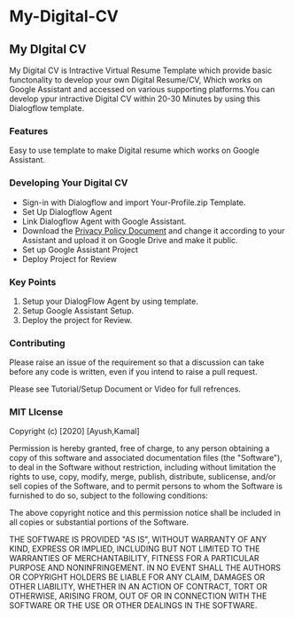 # My-Digital-CV
## My DIgital CV
My Digital CV is Intractive Virtual Resume Template which provide basic functonality to develop your own Digital Resume/CV, Which works on Google Assistant and accessed on various supporting platforms.You can develop ypur intractive Digital CV within 20-30 Minutes by using this Dialogflow template. 
### Features 
Easy to use template to make Digital resume which works on Google Assistant.


### Developing Your Digital CV
- Sign-in  with Dialogflow and import Your-Profile.zip Template.
- Set Up  Dialogflow Agent
- Link Dialogflow Agent with Google Assistant.
- Download the [Privacy Policy Document](https://github.com/sharmaaayu981/My-Digital-CV/tree/master/Privacy%20Policy) and change it according to your Assistant and upload it on Google Drive and make it public.
- Set up Google Assistant Project
- Deploy Project for Review

### Key Points
1. Setup your DialogFlow Agent by using template.
2. Setup Google Assistant Setup.
3. Deploy the project for Review.

### Contributing
Please raise an issue of the requirement so that a discussion can take before any code is written, even if you intend to raise a pull request.

Please see Tutorial/Setup Document or Video  for full refrences.

### MIT LIcense
Copyright (c) [2020] [Ayush,Kamal]

Permission is hereby granted, free of charge, to any person obtaining a copy of this software and associated documentation files (the "Software"), to deal in the Software without restriction, including without limitation the rights to use, copy, modify, merge, publish, distribute, sublicense, and/or sell copies of the Software, and to permit persons to whom the Software is furnished to do so, subject to the following conditions:

The above copyright notice and this permission notice shall be included in all copies or substantial portions of the Software.

THE SOFTWARE IS PROVIDED "AS IS", WITHOUT WARRANTY OF ANY KIND, EXPRESS OR IMPLIED, INCLUDING BUT NOT LIMITED TO THE WARRANTIES OF MERCHANTABILITY, FITNESS FOR A PARTICULAR PURPOSE AND NONINFRINGEMENT. IN NO EVENT SHALL THE AUTHORS OR COPYRIGHT HOLDERS BE LIABLE FOR ANY CLAIM, DAMAGES OR OTHER LIABILITY, WHETHER IN AN ACTION OF CONTRACT, TORT OR OTHERWISE, ARISING FROM, OUT OF OR IN CONNECTION WITH THE SOFTWARE OR THE USE OR OTHER DEALINGS IN THE SOFTWARE.
